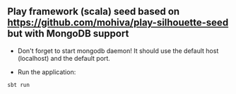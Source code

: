 Play framework (scala) seed based on https://github.com/mohiva/play-silhouette-seed but with MongoDB support
--------------------------------------------------

* Don't forget to start mongodb daemon! It should use the default host (localhost) and the default port.

* Run the application:
```
sbt run
```
